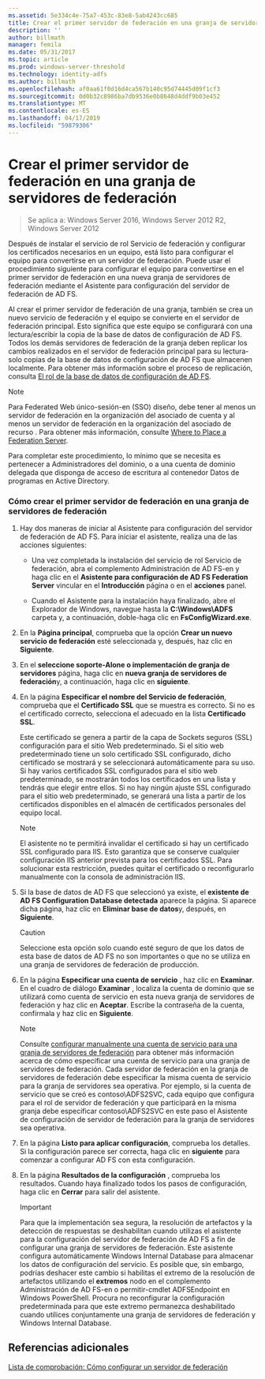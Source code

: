 ```yaml
---
ms.assetid: 5e334c4e-75a7-453c-83e8-5ab4243cc685
title: Crear el primer servidor de federación en una granja de servidores de federación
description: ''
author: billmath
manager: femila
ms.date: 05/31/2017
ms.topic: article
ms.prod: windows-server-threshold
ms.technology: identity-adfs
ms.author: billmath
ms.openlocfilehash: af0aa61f0d16d4ca567b140c95d74445d09f1cf3
ms.sourcegitcommit: 0d0b32c8986ba7db9536e0b8648d4ddf9b03e452
ms.translationtype: MT
ms.contentlocale: es-ES
ms.lasthandoff: 04/17/2019
ms.locfileid: "59879306"
---
```

# <a name="create-the-first-federation-server-in-a-federation-server-farm"></a>Crear el primer servidor de federación en una granja de servidores de federación

 >Se aplica a: Windows Server 2016, Windows Server 2012 R2, Windows Server 2012

Después de instalar el servicio de rol Servicio de federación y configurar los certificados necesarios en un equipo, está listo para configurar el equipo para convertirse en un servidor de federación. Puede usar el procedimiento siguiente para configurar el equipo para convertirse en el primer servidor de federación en una nueva granja de servidores de federación mediante el Asistente para configuración del servidor de federación de AD FS.  
  
Al crear el primer servidor de federación de una granja, también se crea un nuevo servicio de federación y el equipo se convierte en el servidor de federación principal. Esto significa que este equipo se configurará con una lectura\/escribir la copia de la base de datos de configuración de AD FS. Todos los demás servidores de federación de la granja deben replicar los cambios realizados en el servidor de federación principal para su lectura\-solo copias de la base de datos de configuración de AD FS que almacenen localmente. Para obtener más información sobre el proceso de replicación, consulta [El rol de la base de datos de configuración de AD FS](../../ad-fs/technical-reference/The-Role-of-the-AD-FS-Configuration-Database.md).  
  
> [!NOTE]  
> Para Federated Web único\-sesión\-en \(SSO\) diseño, debe tener al menos un servidor de federación en la organización del asociado de cuenta y al menos un servidor de federación en la organización del asociado de recurso . Para obtener más información, consulte [Where to Place a Federation Server](https://technet.microsoft.com/library/dd807127.aspx).  
  
Para completar este procedimiento, lo mínimo que se necesita es pertenecer a Administradores del dominio, o a una cuenta de dominio delegada que disponga de acceso de escritura al contenedor Datos de programas en Active Directory.  
  
### <a name="to-create-the-first-federation-server-in-a-federation-server-farm"></a>Cómo crear el primer servidor de federación en una granja de servidores de federación  
  
1.  Hay dos maneras de iniciar al Asistente para configuración del servidor de federación de AD FS. Para iniciar el asistente, realiza una de las acciones siguientes:  
  
    -   Una vez completada la instalación del servicio de rol Servicio de federación, abra el complemento Administración de AD FS\-en y haga clic en el **Asistente para configuración de AD FS Federation Server** vincular en el **Introducción** página o en el **acciones** panel.  
  
    -   Cuando el Asistente para la instalación haya finalizado, abre el Explorador de Windows, navegue hasta la **C:\\Windows\\ADFS** carpeta y, a continuación, doble\-haga clic en **FsConfigWizard.exe**.  
  
2.  En la **Página principal**, comprueba que la opción **Crear un nuevo servicio de federación** esté seleccionada y, después, haz clic en **Siguiente**.  
  
3.  En el **seleccione soporte\-Alone o implementación de granja de servidores** página, haga clic en **nueva granja de servidores de federación**y, a continuación, haga clic en **siguiente**.  
  
4.  En la página **Especificar el nombre del Servicio de federación**, comprueba que el **Certificado SSL** que se muestra es correcto. Si no es el certificado correcto, selecciona el adecuado en la lista **Certificado SSL**.  
  
    Este certificado se genera a partir de la capa de Sockets seguros \(SSL\) configuración para el sitio Web predeterminado. Si el sitio web predeterminado tiene un solo certificado SSL configurado, dicho certificado se mostrará y se seleccionará automáticamente para su uso. Si hay varios certificados SSL configurados para el sitio web predeterminado, se mostrarán todos los certificados en una lista y tendrás que elegir entre ellos. Si no hay ningún ajuste SSL configurado para el sitio web predeterminado, se generará una lista a partir de los certificados disponibles en el almacén de certificados personales del equipo local.  
  
    > [!NOTE]  
    > El asistente no te permitirá invalidar el certificado si hay un certificado SSL configurado para IIS. Esto garantiza que se conserve cualquier configuración IIS anterior prevista para los certificados SSL. Para solucionar esta restricción, puedes quitar el certificado o reconfigurarlo manualmente con la consola de administración IIS.  
  
5.  Si la base de datos de AD FS que seleccionó ya existe, el **existente de AD FS Configuration Database detectada** aparece la página. Si aparece dicha página, haz clic en **Eliminar base de datos**y, después, en **Siguiente**.  
  
    > [!CAUTION]  
    > Seleccione esta opción solo cuando esté seguro de que los datos de esta base de datos de AD FS no son importantes o que no se utiliza en una granja de servidores de federación de producción.  
  
6.  En la página **Especificar una cuenta de servicio** , haz clic en **Examinar**. En el cuadro de diálogo **Examinar** , localiza la cuenta de dominio que se utilizará como cuenta de servicio en esta nueva granja de servidores de federación y haz clic en **Aceptar**. Escribe la contraseña de la cuenta, confírmala y haz clic en **Siguiente**.  
  
    > [!NOTE]  
    > Consulte [configurar manualmente una cuenta de servicio para una granja de servidores de federación](Manually-Configure-a-Service-Account-for-a-Federation-Server-Farm.md) para obtener más información acerca de cómo especificar una cuenta de servicio para una granja de servidores de federación. Cada servidor de federación en la granja de servidores de federación debe especificar la misma cuenta de servicio para la granja de servidores sea operativa. Por ejemplo, si la cuenta de servicio que se creó es contoso\\ADFS2SVC, cada equipo que configura para el rol de servidor de federación y que participará en la misma granja debe especificar contoso\\ADFS2SVC en este paso el Asistente de configuración de servidor de federación para la granja de servidores sea operativa.  
  
7.  En la página **Listo para aplicar configuración**, comprueba los detalles. Si la configuración parece ser correcta, haga clic en **siguiente** para comenzar a configurar AD FS con esta configuración.  
  
8.  En la página **Resultados de la configuración** , comprueba los resultados. Cuando haya finalizado todos los pasos de configuración, haga clic en **Cerrar**  para salir del asistente.  
  
    > [!IMPORTANT]  
    > Para que la implementación sea segura, la resolución de artefactos y la detección de respuestas se deshabilitan cuando utilizas el asistente para la configuración del servidor de federación de AD FS a fin de configurar una granja de servidores de federación. Este asistente configura automáticamente Windows Internal Database para almacenar los datos de configuración del servicio. Es posible que, sin embargo, podrías deshacer este cambio si habilitas el extremo de la resolución de artefactos utilizando el **extremos** nodo en el complemento Administración de AD FS\-en o permitir\-cmdlet ADFSEndpoint en Windows PowerShell. Procura no reconfigurar la configuración predeterminada para que este extremo permanezca deshabilitado cuando utilices conjuntamente una granja de servidores de federación y Windows Internal Database.  
  
## <a name="additional-references"></a>Referencias adicionales  
[Lista de comprobación: Cómo configurar un servidor de federación](Checklist--Setting-Up-a-Federation-Server.md)  
  

